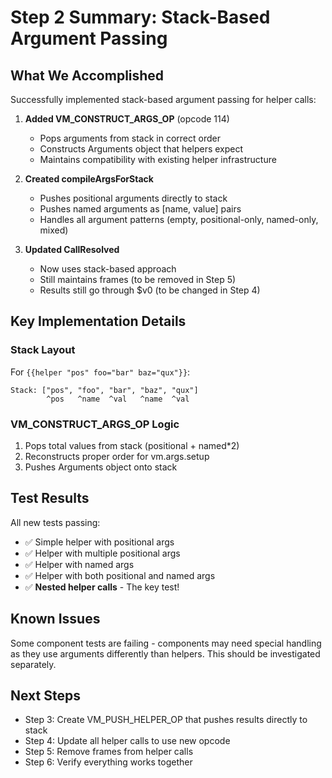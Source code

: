 # Step 2 Summary: Stack-Based Argument Passing

## What We Accomplished

Successfully implemented stack-based argument passing for helper calls:

1. **Added VM_CONSTRUCT_ARGS_OP** (opcode 114)
   - Pops arguments from stack in correct order
   - Constructs Arguments object that helpers expect
   - Maintains compatibility with existing helper infrastructure

2. **Created compileArgsForStack**
   - Pushes positional arguments directly to stack
   - Pushes named arguments as [name, value] pairs
   - Handles all argument patterns (empty, positional-only, named-only, mixed)

3. **Updated CallResolved**
   - Now uses stack-based approach
   - Still maintains frames (to be removed in Step 5)
   - Results still go through $v0 (to be changed in Step 4)

## Key Implementation Details

### Stack Layout

For `{{helper "pos" foo="bar" baz="qux"}}`:

```text
Stack: ["pos", "foo", "bar", "baz", "qux"]
        ^pos   ^name  ^val   ^name  ^val
```

### VM_CONSTRUCT_ARGS_OP Logic

1. Pops total values from stack (positional + named*2)
2. Reconstructs proper order for vm.args.setup
3. Pushes Arguments object onto stack

## Test Results

All new tests passing:

- ✅ Simple helper with positional args
- ✅ Helper with multiple positional args
- ✅ Helper with named args
- ✅ Helper with both positional and named args
- ✅ **Nested helper calls** - The key test!

## Known Issues

Some component tests are failing - components may need special handling as they use arguments differently than helpers. This should be investigated separately.

## Next Steps

- Step 3: Create VM_PUSH_HELPER_OP that pushes results directly to stack
- Step 4: Update all helper calls to use new opcode
- Step 5: Remove frames from helper calls
- Step 6: Verify everything works together
